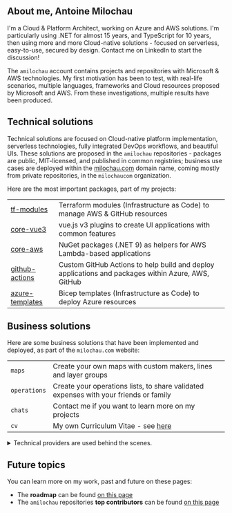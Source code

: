 ## About me, Antoine Milochau

I'm a Cloud & Platform Architect, working on Azure and AWS solutions. I'm particularly using .NET for almost 15 years, and TypeScript for 10 years, then using more and more Cloud-native solutions - focused on serverless, easy-to-use, secured by design. Contact me on LinkedIn to start the discussion!

The `amilochau` account contains projects and repositories with Microsoft & AWS technologies. My first motivation has been to test, with real-life scenarios, multiple languages, frameworks and Cloud resources proposed by Microsoft and AWS. From these investigations, multiple results have been produced.

## Technical solutions

Technical solutions are focused on Cloud-native platform implementation, serverless technologies, fully integrated DevOps workflows, and beautiful UIs. These solutions are proposed in the `amilochau` repositories - packages are public, MIT-licensed, and published in common registries; business use cases are deployed within the [milochau.com](https://milochau.com) domain name, coming mostly from private repositories, in the `milochaucom` organization.

Here are the most important packages, part of my projects:

|   |   |
|---|---|
| [tf-modules](https://github.com/amilochau/tf-modules) | Terraform modules (Infrastructure as Code) to manage AWS & GitHub resources |
| [core-vue3](https://github.com/amilochau/core-vue3) | vue.js v3 plugins to create UI applications with common features |
| [core-aws](https://github.com/amilochau/core-aws) | NuGet packages (.NET 9) as helpers for AWS Lambda-based applications |
| [github-actions](https://github.com/amilochau/github-actions) | Custom GitHub Actions to help build and deploy applications and packages within Azure, AWS, GitHub |
| [azure-templates](https://github.com/amilochau/azure-templates) | Bicep templates (Infrastructure as Code) to deploy Azure resources |

## Business solutions

Here are some business solutions that have been implemented and deployed, as part of the `milochau.com` website:

|   |   |
|---|---|
| `maps` | Create your own maps with custom makers, lines and layer groups |
| `operations` | Create your operations lists, to share validated expenses with your friends or family |
| `chats` | Contact me if you want to learn more on my projects |
| `cv` | My own Curriculum Vitae - see [here](https://milochau.com/cv) |

<details>
<summary>Technical providers are used behind the scenes.</summary>

- Auth0 is used as Identity Provider for business solutions, with social connections
- Azure is used for hosting business solutions, with Azure Container Apps, Azure Function Apps, Azure Cosmos DB
- AWS is used for the domain name management, with Amazon Route 53
- GCP is used for maps search
- OpenStreetMap and Thunderforest are used for maps display

</details>

## Future topics

You can learn more on my work, past and future on these pages:

- The **roadmap** can be found [on this page](./docs/roadmap.md)
- The `amilochau` repositories **top contributors** can be found [on this page](./docs/contributors.md)
